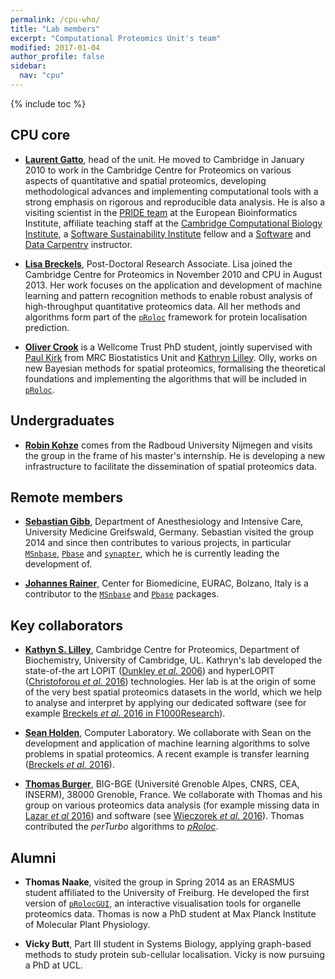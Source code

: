 ```yaml
---
permalink: /cpu-who/
title: "Lab members"
excerpt: "Computational Proteomics Unit's team"
modified: 2017-01-04
author_profile: false
sidebar:
  nav: "cpu"
---
```


{% include toc %}

## CPU core

- [**Laurent Gatto**](http://lgatto.github.io/about/), head of the
  unit. He moved to Cambridge in January 2010 to work in the Cambridge
  Centre for Proteomics on various aspects of quantitative and spatial
  proteomics, developing methodological advances and implementing
  computational tools with a strong emphasis on rigorous and
  reproducible data analysis. He is also a visiting scientist in the
  [PRIDE team](http://www.ebi.ac.uk/pride/archive/) at the European
  Bioinformatics Institute, affiliate teaching staff at the
  [Cambridge Computational Biology Institute](http://www.ccbi.cam.ac.uk/),
  a [Software Sustainability Institute](https://www.software.ac.uk/)
  fellow and a [Software](http://software-carpentry.org/) and
  [Data Carpentry](http://www.datacarpentry.org/) instructor.

- [**Lisa Breckels**](https://lmsimp.github.io/), Post-Doctoral
  Research Associate. Lisa joined the Cambridge Centre for Proteomics
  in November 2010 and CPU in August 2013. Her work focuses on the application 
  and development of machine learning and pattern recognition methods
  to enable robust analysis of high-throughput quantitative proteomics data.
  All her methods and algorithms form part of the
  [`pRoloc`](http://bioconductor.org/packages/pRoloc) framework for protein
  localisation prediction.

- [**Oliver Crook**](https://olivercrook.co.uk/) is a Wellcome Trust
  PhD student, jointly supervised with
  [Paul Kirk](http://www.mrc-bsu.cam.ac.uk/people/in-alphabetical-order/h-to-m/paul-kirk/) from
  MRC Biostatistics Unit and
  [Kathryn Lilley](http://www.bioc.cam.ac.uk/people/uto/lilley). Olly,
  works on new Bayesian methods for spatial proteomics, formalising
  the theoretical foundations and implementing the algorithms that
  will be included in [`pRoloc`](https://lgatto.github.io/pRoloc/).


## Undergraduates

- [**Robin Kohze**](https://github.com/Kohze) comes from the Radboud
  University Nijmegen and visits the group in the frame of his
  master's internship. He is developing a new infrastructure to
  facilitate the dissemination of spatial proteomics data.

## Remote members 

- [**Sebastian Gibb**](http://sebastiangibb.de/), Department of
  Anesthesiology and Intensive Care, University Medicine Greifswald,
  Germany. Sebastian visited the group 2014 and since then
  contributes to various projects, in particular
  [`MSnbase`](http://lgatto.github.io/MSnbase),
  [`Pbase`](http://bioconductor.org/packages/Pbase) and
  [`synapter`](http://bioconductor.org/packages/synapter), which he is
  currently leading the development of.

- [**Johannes Rainer**](http://www.eurac.edu/en/research/health/biomed/staff/Pages/staffdetails.aspx?persId=34084),
  Center for Biomedicine, EURAC, Bolzano, Italy is a contributor to
  the [`MSnbase`](http://lgatto.github.io/MSnbase) and
  [`Pbase`](http://bioconductor.org/packages/Pbase) packages.

## Key collaborators 

- [**Kathyn S. Lilley**](http://www.bioc.cam.ac.uk/people/uto/lilley),
  Cambridge Centre for Proteomics, Department of Biochemistry,
  University of Cambridge, UL. Kathryn's lab developed the
  state-of-the art LOPIT
  ([Dunkley *et al.* 2006](https://www.ncbi.nlm.nih.gov/pubmed/16618929))
  and hyperLOPIT
  ([Christoforou *et al.* 2016](https://www.ncbi.nlm.nih.gov/pubmed/26754106)) 
  technologies. Her lab is at the origin of some of the very best spatial proteomics
  datasets in the world, which we help to analyse and interpret by applying our
  dedicated software (see for example
  [Breckels *et al.* 2016 in F1000Research](https://f1000research.com/articles/5-2926/)).

- [**Sean Holden**](http://www.cl.cam.ac.uk/~sbh11/), Computer
  Laboratory. We collaborate with Sean on the development and
  application of machine learning algorithms to solve problems in
  spatial proteomics. A recent example is transfer learning
  ([Breckels *et al.* 2016](http://journals.plos.org/ploscompbiol/article?id=10.1371/journal.pcbi.1004920)).

- [**Thomas Burger**](https://sites.google.com/site/thomasburgerswebpage/),
  BIG-BGE (Université Grenoble Alpes, CNRS, CEA, INSERM), 38000
  Grenoble, France. We collaborate with Thomas and his group on
  various proteomics data analysis (for example missing data in
  [Lazar *et al* 2016](https://www.ncbi.nlm.nih.gov/pubmed/26906401))
  and software (see
  [Wieczorek *et al.* 2016](https://www.ncbi.nlm.nih.gov/pubmed/27605098)). Thomas
  contributed the *perTurbo* algorithms to
  [*pRoloc*](https://bioconductor.org/packages/pRoloc).

## Alumni 

- **Thomas Naake**, visited the group in Spring 2014 as an ERASMUS
  student affiliated to the University of Freiburg. He developed the
  first version of
  [`pRolocGUI`](https://bioconductor.org/packages/release/bioc/html/pRolocGUI.html),
  an interactive visualisation tools for organelle proteomics
  data. Thomas is now a PhD student at Max Planck Institute of
  Molecular Plant Physiology.

- **Vicky Butt**, Part III student in Systems Biology, applying
  graph-based methods to study protein sub-cellular
  localisation. Vicky is now pursuing a PhD at UCL.
